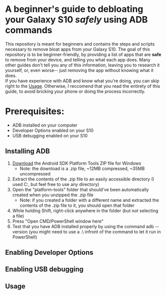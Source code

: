 # A beginner's guide to debloating your Galaxy S10 *safely* using ADB commands
This repository is meant for beginners and contains the steps and scripts necessary to remove bloat apps from your Galaxy S10.
The goal of this repository is to be beginner-friendly, by providing a list of apps that are **safe** to remove from your device, and telling you what each app does. Many other guides  don't tell you any of this information, leaving you to research it yourself, or, even worse-- just removing the app without knowing what it does.  
If you have experience with ADB and know what you're doing, you can skip right to the [Usage](#usage). Otherwise, I reccomend that you read the entirety of this guide, to avoid bricking your phone or doing the process incorrectly.

# Prerequisites:
- ADB installed on your computer
- Developer Options enabled on your S10
- USB debugging enabled on your S10

## Installing ADB
1. [Download](https://developer.android.com/studio/releases/platform-tools) the Android SDK Platform Tools ZIP file for Windows 
   - Note: the download is a .zip file, ~12MB compressed, ~35MB uncompressed
2. Extract the contents of the .zip file to an easily accessible directory (I used C:\, but feel free to use any directory)
3. Open the "platform-tools" folder that should've been automatically created when you unzipped the .zip file 
   - Note: if you created a folder with a different name and extracted the contents of the .zip file to it, you should open that folder
4. While holding Shift, right-click anywhere in the folder (but not selecting a file)
5. Press "Open CMD/PowerShell window here"
6. Test that you have ADB installed properly by using the command adb --version (you might need to use a .\ infront of the command to let it run in PowerShell)
## Enabling Developer Options

## Enabling USB debugging


## Usage
